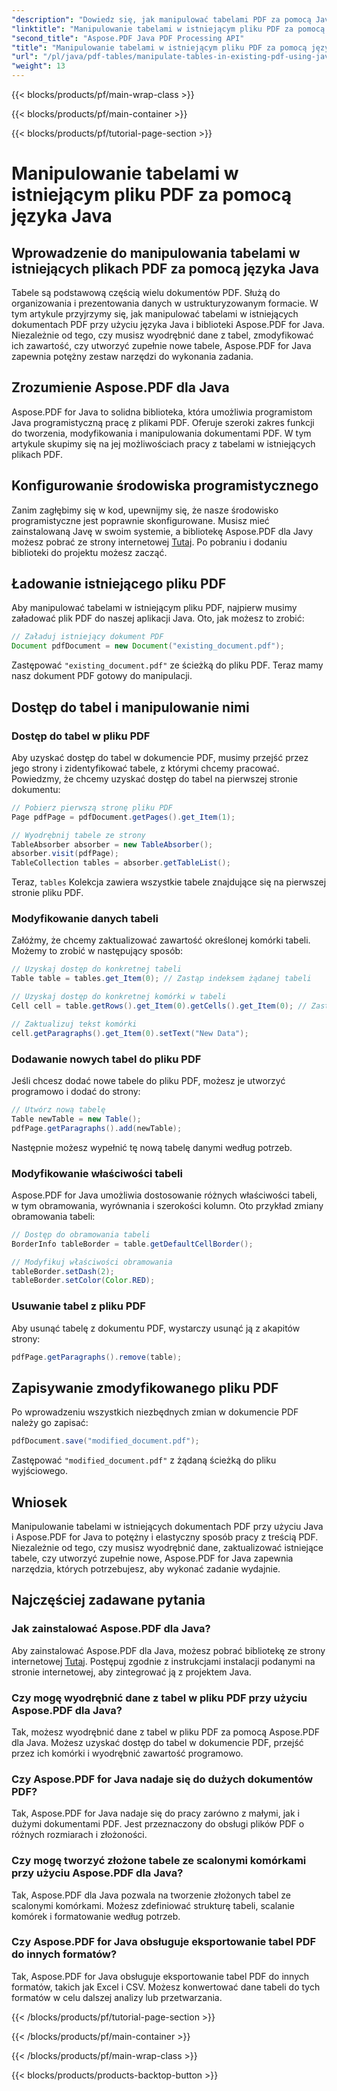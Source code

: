 ```yaml
---
"description": "Dowiedz się, jak manipulować tabelami PDF za pomocą Javy z Aspose.PDF dla Javy. Ten przewodnik krok po kroku obejmuje ekstrakcję tabeli, modyfikację i inne czynności w celu efektywnego przetwarzania PDF."
"linktitle": "Manipulowanie tabelami w istniejącym pliku PDF za pomocą języka Java"
"second_title": "Aspose.PDF Java PDF Processing API"
"title": "Manipulowanie tabelami w istniejącym pliku PDF za pomocą języka Java"
"url": "/pl/java/pdf-tables/manipulate-tables-in-existing-pdf-using-java/"
"weight": 13
---
```


{{< blocks/products/pf/main-wrap-class >}}

{{< blocks/products/pf/main-container >}}

{{< blocks/products/pf/tutorial-page-section >}}

# Manipulowanie tabelami w istniejącym pliku PDF za pomocą języka Java


## Wprowadzenie do manipulowania tabelami w istniejących plikach PDF za pomocą języka Java

Tabele są podstawową częścią wielu dokumentów PDF. Służą do organizowania i prezentowania danych w ustrukturyzowanym formacie. W tym artykule przyjrzymy się, jak manipulować tabelami w istniejących dokumentach PDF przy użyciu języka Java i biblioteki Aspose.PDF for Java. Niezależnie od tego, czy musisz wyodrębnić dane z tabel, zmodyfikować ich zawartość, czy utworzyć zupełnie nowe tabele, Aspose.PDF for Java zapewnia potężny zestaw narzędzi do wykonania zadania.

## Zrozumienie Aspose.PDF dla Java

Aspose.PDF for Java to solidna biblioteka, która umożliwia programistom Java programistyczną pracę z plikami PDF. Oferuje szeroki zakres funkcji do tworzenia, modyfikowania i manipulowania dokumentami PDF. W tym artykule skupimy się na jej możliwościach pracy z tabelami w istniejących plikach PDF.

## Konfigurowanie środowiska programistycznego

Zanim zagłębimy się w kod, upewnijmy się, że nasze środowisko programistyczne jest poprawnie skonfigurowane. Musisz mieć zainstalowaną Javę w swoim systemie, a bibliotekę Aspose.PDF dla Javy możesz pobrać ze strony internetowej [Tutaj](https://releases.aspose.com/pdf/java/). Po pobraniu i dodaniu biblioteki do projektu możesz zacząć.

## Ładowanie istniejącego pliku PDF

Aby manipulować tabelami w istniejącym pliku PDF, najpierw musimy załadować plik PDF do naszej aplikacji Java. Oto, jak możesz to zrobić:

```java
// Załaduj istniejący dokument PDF
Document pdfDocument = new Document("existing_document.pdf");
```

Zastępować `"existing_document.pdf"` ze ścieżką do pliku PDF. Teraz mamy nasz dokument PDF gotowy do manipulacji.

## Dostęp do tabel i manipulowanie nimi

### Dostęp do tabel w pliku PDF

Aby uzyskać dostęp do tabel w dokumencie PDF, musimy przejść przez jego strony i zidentyfikować tabele, z którymi chcemy pracować. Powiedzmy, że chcemy uzyskać dostęp do tabel na pierwszej stronie dokumentu:

```java
// Pobierz pierwszą stronę pliku PDF
Page pdfPage = pdfDocument.getPages().get_Item(1);

// Wyodrębnij tabele ze strony
TableAbsorber absorber = new TableAbsorber();
absorber.visit(pdfPage);
TableCollection tables = absorber.getTableList();
```

Teraz, `tables` Kolekcja zawiera wszystkie tabele znajdujące się na pierwszej stronie pliku PDF.

### Modyfikowanie danych tabeli

Załóżmy, że chcemy zaktualizować zawartość określonej komórki tabeli. Możemy to zrobić w następujący sposób:

```java
// Uzyskaj dostęp do konkretnej tabeli
Table table = tables.get_Item(0); // Zastąp indeksem żądanej tabeli

// Uzyskaj dostęp do konkretnej komórki w tabeli
Cell cell = table.getRows().get_Item(0).getCells().get_Item(0); // Zastąp indeksami wierszy i kolumn

// Zaktualizuj tekst komórki
cell.getParagraphs().get_Item(0).setText("New Data");
```

### Dodawanie nowych tabel do pliku PDF

Jeśli chcesz dodać nowe tabele do pliku PDF, możesz je utworzyć programowo i dodać do strony:

```java
// Utwórz nową tabelę
Table newTable = new Table();
pdfPage.getParagraphs().add(newTable);
```

Następnie możesz wypełnić tę nową tabelę danymi według potrzeb.

### Modyfikowanie właściwości tabeli

Aspose.PDF for Java umożliwia dostosowanie różnych właściwości tabeli, w tym obramowania, wyrównania i szerokości kolumn. Oto przykład zmiany obramowania tabeli:

```java
// Dostęp do obramowania tabeli
BorderInfo tableBorder = table.getDefaultCellBorder();

// Modyfikuj właściwości obramowania
tableBorder.setDash(2);
tableBorder.setColor(Color.RED);
```

### Usuwanie tabel z pliku PDF

Aby usunąć tabelę z dokumentu PDF, wystarczy usunąć ją z akapitów strony:

```java
pdfPage.getParagraphs().remove(table);
```

## Zapisywanie zmodyfikowanego pliku PDF

Po wprowadzeniu wszystkich niezbędnych zmian w dokumencie PDF należy go zapisać:

```java
pdfDocument.save("modified_document.pdf");
```

Zastępować `"modified_document.pdf"` z żądaną ścieżką do pliku wyjściowego.

## Wniosek

Manipulowanie tabelami w istniejących dokumentach PDF przy użyciu Java i Aspose.PDF for Java to potężny i elastyczny sposób pracy z treścią PDF. Niezależnie od tego, czy musisz wyodrębnić dane, zaktualizować istniejące tabele, czy utworzyć zupełnie nowe, Aspose.PDF for Java zapewnia narzędzia, których potrzebujesz, aby wykonać zadanie wydajnie.

## Najczęściej zadawane pytania

### Jak zainstalować Aspose.PDF dla Java?

Aby zainstalować Aspose.PDF dla Java, możesz pobrać bibliotekę ze strony internetowej [Tutaj](https://releases.aspose.com/pdf/java/). Postępuj zgodnie z instrukcjami instalacji podanymi na stronie internetowej, aby zintegrować ją z projektem Java.

### Czy mogę wyodrębnić dane z tabel w pliku PDF przy użyciu Aspose.PDF dla Java?

Tak, możesz wyodrębnić dane z tabel w pliku PDF za pomocą Aspose.PDF dla Java. Możesz uzyskać dostęp do tabel w dokumencie PDF, przejść przez ich komórki i wyodrębnić zawartość programowo.

### Czy Aspose.PDF for Java nadaje się do dużych dokumentów PDF?

Tak, Aspose.PDF for Java nadaje się do pracy zarówno z małymi, jak i dużymi dokumentami PDF. Jest przeznaczony do obsługi plików PDF o różnych rozmiarach i złożoności.

### Czy mogę tworzyć złożone tabele ze scalonymi komórkami przy użyciu Aspose.PDF dla Java?

Tak, Aspose.PDF dla Java pozwala na tworzenie złożonych tabel ze scalonymi komórkami. Możesz zdefiniować strukturę tabeli, scalanie komórek i formatowanie według potrzeb.

### Czy Aspose.PDF for Java obsługuje eksportowanie tabel PDF do innych formatów?

Tak, Aspose.PDF for Java obsługuje eksportowanie tabel PDF do innych formatów, takich jak Excel i CSV. Możesz konwertować dane tabeli do tych formatów w celu dalszej analizy lub przetwarzania.

{{< /blocks/products/pf/tutorial-page-section >}}

{{< /blocks/products/pf/main-container >}}

{{< /blocks/products/pf/main-wrap-class >}}

{{< blocks/products/products-backtop-button >}}